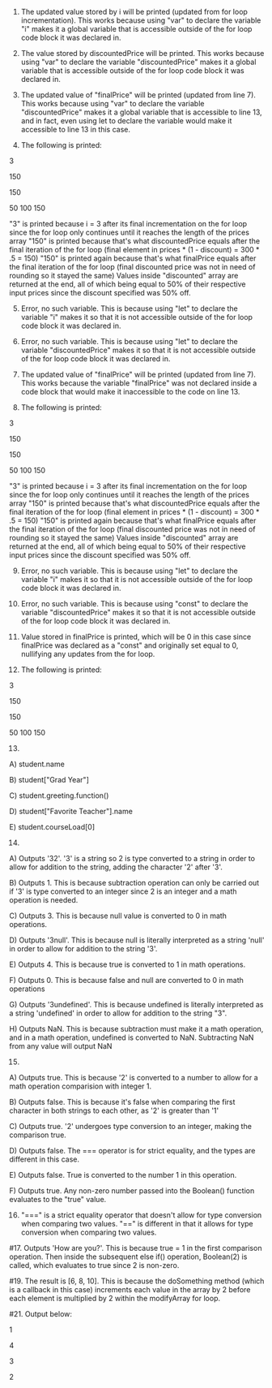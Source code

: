 1. The updated value stored by i will be printed (updated from for loop incrementation). This works because using "var" to declare the variable "i" makes it a global variable that is accessible outside of the for loop code block it was declared in.

2. The value stored by discountedPrice will be printed. This works because using "var" to declare the variable "discountedPrice" makes it a global variable that is accessible outside of the for loop code block it was declared in.

3. The updated value of "finalPrice" will be printed (updated from line 7). This works because using "var" to declare the variable "discountedPrice" makes it a global variable that is accessible to line 13, and in fact, even using let to declare the variable would make it accessible to line 13 in this case.

4. The following is printed:

3

150

150

50 100 150

"3" is printed because i = 3 after its final incrementation on the for loop since the for loop only continues until it reaches the length of the prices array
"150" is printed because that's what discountedPrice equals after the final iteration of the for loop (final element in prices * (1 - discount) = 300 * .5 = 150)
"150" is printed again because that's what finalPrice equals after the final iteration of the for loop (final discounted price was not in need of rounding so it stayed the same)
Values inside "discounted" array are returned at the end, all of which being equal to 50% of their respective input prices since the discount specified was 50% off.

5. Error, no such variable. This is because using "let" to declare the variable "i" makes it so that it is not accessible outside of the for loop code block it was declared in.

6. Error, no such variable. This is because using "let" to declare the variable "discountedPrice" makes it so that it is not accessible outside of the for loop code block it was declared in.

7. The updated value of "finalPrice" will be printed (updated from line 7). This works because the variable "finalPrice" was not declared inside a code block that would make it inaccessible to the code on line 13.

8. The following is printed:

3

150

150

50 100 150

"3" is printed because i = 3 after its final incrementation on the for loop since the for loop only continues until it reaches the length of the prices array
"150" is printed because that's what discountedPrice equals after the final iteration of the for loop (final element in prices * (1 - discount) = 300 * .5 = 150)
"150" is printed again because that's what finalPrice equals after the final iteration of the for loop (final discounted price was not in need of rounding so it stayed the same)
Values inside "discounted" array are returned at the end, all of which being equal to 50% of their respective input prices since the discount specified was 50% off.

9. Error, no such variable. This is because using "let" to declare the variable "i" makes it so that it is not accessible outside of the for loop code block it was declared in.

10. Error, no such variable. This is because using "const" to declare the variable "discountedPrice" makes it so that it is not accessible outside of the for loop code block it was declared in.

11. Value stored in finalPrice is printed, which will be 0 in this case since finalPrice was declared as a "const" and originally set equal to 0, nullifying any updates from the for loop.

12. The following is printed:

3

150

150

50 100 150

13.

  A) student.name
  
  B) student["Grad Year"]
  
  C) student.greeting.function()
  
  D) student["Favorite Teacher"].name
  
  E) student.courseLoad[0]
  
14.

  A) Outputs '32'. '3' is a string so 2 is type converted to a string in order to allow for addition to the string, adding the character '2' after '3'.
  
  B) Outputs 1. This is because subtraction operation can only be carried out if '3' is type converted to an integer since 2 is an integer and a math operation is needed.
  
  C) Outputs 3. This is because null value is converted to 0 in math operations.
  
  D) Outputs '3null'. This is because null is literally interpreted as a string 'null' in order to allow for addition to the string '3'.
  
  E) Outputs 4. This is because true is converted to 1 in math operations.
  
  F) Outputs 0. This is because false and null are converted to 0 in math operations
  
  G) Outputs '3undefined'. This is because undefined is literally interpreted as a string 'undefined' in order to allow for addition to the string "3".
  
  H) Outputs NaN. This is because subtraction must make it a math operation, and in a math operation, undefined is converted to NaN. Subtracting NaN from any value will output        NaN
  
15.

  A) Outputs true. This is because '2' is converted to a number to allow for a math operation comparision with integer 1.
  
  B) Outputs false. This is because it's false when comparing the first character in both strings to each other, as '2' is greater than '1'
  
  C) Outputs true. '2' undergoes type conversion to an integer, making the comparison true.
  
  D) Outputs false. The === operator is for strict equality, and the types are different in this case.
  
  E) Outputs false. True is converted to the number 1 in this operation.
  
  F) Outputs true. Any non-zero number passed into the Boolean() function evaluates to the "true" value.
  
16. "===" is a strict equality operator that doesn't allow for type conversion when comparing two values. "==" is different in that it allows for type conversion when comparing      two values.

#17. Outputs 'How are you?'. This is because true = 1 in the first comparison operation. Then inside the subsequent else if() operation, Boolean(2) is called, which evaluates to      true since 2 is non-zero.

#19. The result is [6, 8, 10]. This is because the doSomething method (which is a callback in this case) increments each value in the array by 2 before each element is multiplied     by 2 within the modifyArray for loop.

#21. Output below:

1

4

3

2
  
